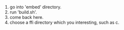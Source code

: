 1. go into 'embed' directory.
2. run 'build.sh'.
3. come back here.
4. choose a ffi directory which you interesting, such as  c.
